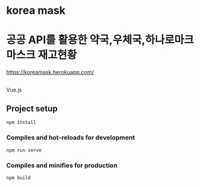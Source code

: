 # korea mask

# 공공 API를 활용한 약국,우체국,하나로마크 마스크 재고현황
https://koreamask.herokuapp.com/
##
Vue.js


## Project setup
```
npm install
```

### Compiles and hot-reloads for development
```
npm run serve
```

### Compiles and minifies for production
```
npm build
```
